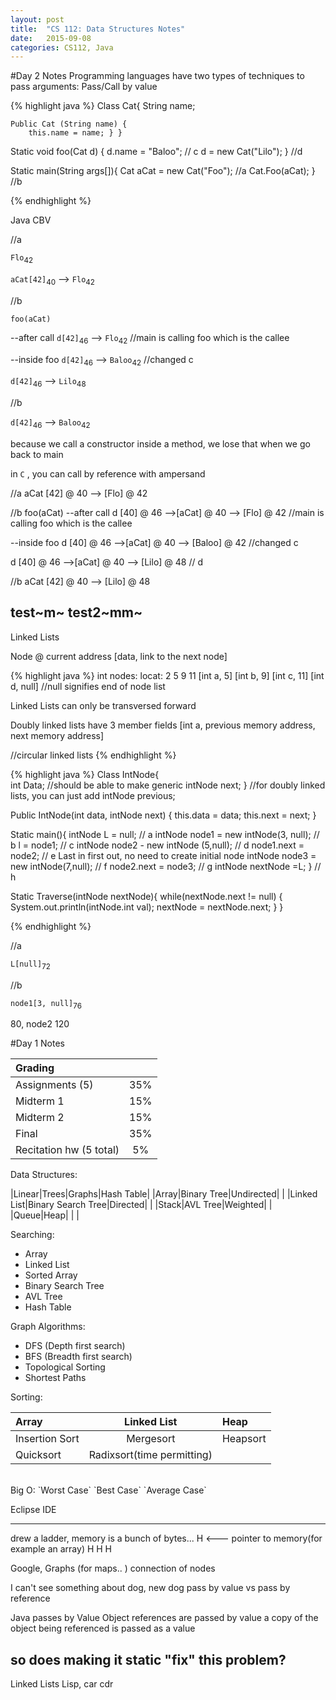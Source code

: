 ```yaml
---
layout: post
title:  "CS 112: Data Structures Notes"
date:   2015-09-08
categories: CS112, Java
---
```

#Day 2 Notes
Programming languages have two types of techniques to pass arguments:
Pass/Call by value

{% highlight java %}
Class Cat{
	String name;
	
	Public Cat (String name) { 
		this.name = name; } }
		
Static void foo(Cat d) {
	d.name = "Baloo"; // c
	d = new Cat("Lilo"); } //d
	
Static main(String args[]){
	Cat aCat = new Cat("Foo"); //a
	Cat.Foo(aCat); } //b
	
{% endhighlight %}

Java CBV

//a

`Flo`<sub>42</sub>

`aCat[42]`<sub>40</sub>  --> `Flo`<sub>42</sub>

//b

`foo(aCat)`

--after call
`d[42]`<sub>46</sub>  --> `Flo`<sub>42</sub>  //main is calling foo which is the callee

--inside foo
`d[42]`<sub>46</sub>  --> `Baloo`<sub>42</sub> //changed c

`d[42]`<sub>46</sub>  --> `Lilo`<sub>48</sub>

//b

`d[42]`<sub>46</sub>  --> `Baloo`<sub>42</sub>

because we call a constructor inside a method, we lose that when we go back to main

in `C` , you can call by reference with ampersand

//a
aCat [42] @ 40  --> [Flo] @ 42

//b
foo(aCat)
--after call
d [40] @ 46 -->[aCat] @ 40 --> [Flo] @ 42 //main is calling foo which is the callee

--inside foo
d [40] @ 46 -->[aCat] @ 40 --> [Baloo] @ 42  //changed c

d [40] @ 46 -->[aCat] @ 40 --> [Lilo] @ 48 // d

//b
aCat [42] @ 40  --> [Lilo] @ 48	

test~m~
test2~mm~
----------------------------------------------------

Linked Lists

Node @ current address
[data, link to the next node]

{% highlight java %}
int nodes:
locat:   2		5				9					11
[int a, 5]		[int b, 9] 	[int c, 11] 		[int d, null]  	//null signifies end of node list

Linked Lists can only be transversed forward

Doubly linked lists have 3 member fields
[int a, previous memory address, next memory address]

//circular linked lists
{% endhighlight %}

{% highlight java %}
Class IntNode{								
	int Data;										//should be able to make generic 
	intNode next; }								//for doubly linked lists, you can just add intNode previous;
	
Public IntNode(int data, intNode next) {
	this.data = data;
	this.next = next; }
	
Static main(){
	intNode L = null;										// a
	intNode node1 = new intNode(3, null);		// b
	l = node1;												// c
	intNode node2 - new intNode (5,null);		// d
	node1.next = node2; 								// e	 Last in first out, no need to create initial node
	intNode node3 = new intNode(7,null);		// 	f
	node2.next = node3; 								// g
	intNode nextNode =L;		}						// h
	
	
Static Traverse(intNode nextNode){
	while(nextNode.next != null) {
		System.out.println(intNode.int val);
		nextNode = nextNode.next; } }
		
{% endhighlight %}

//a

`L[null]`<sub>72</sub>

//b

`node1[3, null]`<sub>76</sub>

80, node2 
120








#Day 1 Notes

| Grading ||
|:-----|:-----:|
|Assignments (5) | 35% |
|Midterm 1 | 15% |
|Midterm 2 | 15% |
|Final | 35%|
|Recitation hw (5 total)| 5%|

Data Structures:

|Linear|Trees|Graphs|Hash Table|
|Array|Binary Tree|Undirected| |
|Linked List|Binary Search Tree|Directed| |
|Stack|AVL Tree|Weighted| |
|Queue|Heap| | |

Searching:

- Array
- Linked List
- Sorted Array 
- Binary Search Tree 
- AVL Tree 
- Hash Table

Graph Algorithms:

- DFS (Depth first search)
- BFS (Breadth first search)
- Topological Sorting
- Shortest Paths

Sorting:

|Array|Linked List| Heap|
|:----|:-----:|:----|
|Insertion Sort    |Mergesort   |Heapsort|
|Quicksort| Radixsort(time permitting)| |

<br>
Big O:
`Worst Case` `Best Case` `Average Case`

Eclipse IDE

----------------------------
drew a ladder, memory is a bunch of bytes...
H  <--- pointer to memory(for example an array)
H 
H
H

Google, Graphs (for maps.. )
	connection of nodes
	
I can't see
something about dog, new dog
pass by value vs pass by reference

Java passes by Value 
Object references are passed by value
a copy of the object being referenced is passed as a value

so does making it static "fix" this problem?
-------------
Linked Lists
Lisp, car cdr
